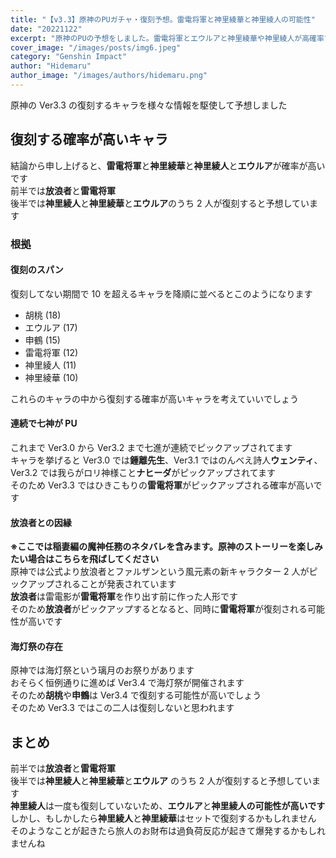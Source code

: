 ```yaml
---
title: "【v3.3】原神のPUガチャ・復刻予想。雷電将軍と神里綾華と神里綾人の可能性"
date: "20221122"
excerpt: "原神のPUの予想をしました。雷電将軍とエウルアと神里綾華や神里綾人が高確率で来そうです"
cover_image: "/images/posts/img6.jpeg"
category: "Genshin Impact"
author: "Hidemaru"
author_image: "/images/authors/hidemaru.png"
---
```


原神の Ver3.3 の復刻するキャラを様々な情報を駆使して予想しました

## 復刻する確率が高いキャラ

結論から申し上げると、**雷電将軍**と**神里綾華**と**神里綾人**と**エウルア**が確率が高いです<br/>
前半では**放浪者**と**雷電将軍**<br/>
後半では**神里綾人**と**神里綾華**と**エウルア**のうち 2 人が復刻すると予想しています

### 根拠

#### 復刻のスパン

復刻してない期間で 10 を超えるキャラを降順に並べるとこのようになります

- 胡桃 (18)
- エウルア (17)
- 申鶴 (15)
- 雷電将軍 (12)
- 神里綾人 (11)
- 神里綾華 (10)

これらのキャラの中から復刻する確率が高いキャラを考えていいでしょう

#### 連続で七神が PU

これまで Ver3.0 から Ver3.2 まで七進が連続でピックアップされてます<br/>
キャラを挙げると Ver3.0 では**鍾離先生**、Ver3.1 ではのんべえ詩人**ウェンティ**、Ver3.2 では我らがロリ神様こと**ナヒーダ**がピックアップされてます<br/>
そのため Ver3.3 ではひきこもりの**雷電将軍**がピックアップされる確率が高いです

#### 放浪者との因縁

**※ここでは稲妻編の魔神任務のネタバレを含みます。原神のストーリーを楽しみたい場合はこちらを飛ばしてください**<br/>
原神では公式より放浪者とファルザンという風元素の新キャラクター 2 人がピックアップされることが発表されています<br/>
**放浪者**は雷電影が**雷電将軍**を作り出す前に作った人形です<br/>
そのため**放浪者**がピックアップするとなると、同時に**雷電将軍**が復刻される可能性が高いです

#### 海灯祭の存在

原神では海灯祭という璃月のお祭りがあります<br/>
おそらく恒例通りに進めば Ver3.4 で海灯祭が開催されます<br/>
そのため**胡桃**や**申鶴**は Ver3.4 で復刻する可能性が高いでしょう<br/>
そのため Ver3.3 ではこの二人は復刻しないと思われます

## まとめ

前半では**放浪者**と**雷電将軍**<br/>
後半では**神里綾人**と**神里綾華**と**エウルア** のうち 2 人が復刻すると予想しています<br/>
**神里綾人**は一度も復刻していないため、**エウルア**と**神里綾人の可能性が高いです**<br/>
しかし、もしかしたら**神里綾人**と**神里綾華**はセットで復刻するかもしれません<br/>
そのようなことが起きたら旅人のお財布は過負荷反応が起きて爆発するかもしれませんね
